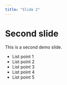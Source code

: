 ```yaml
---
title: "Slide 2"
---
```

 
# Second slide

This is a second demo slide.

* List point 1
* List point 2
* List point 3
* List point 4
* List point 5
